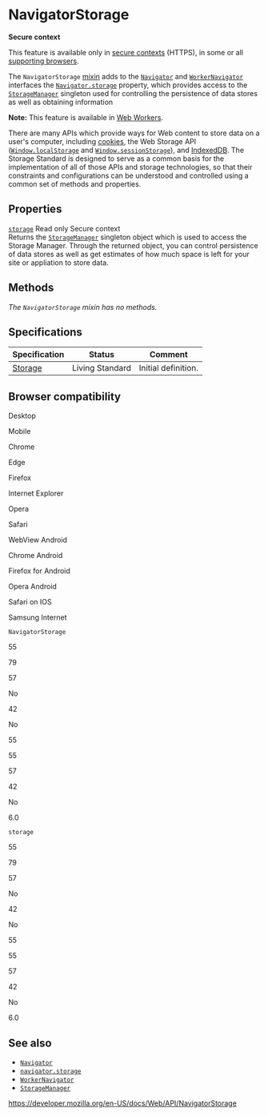 # NavigatorStorage

**Secure context**

This feature is available only in [secure contexts](https://developer.mozilla.org/en-US/docs/Web/Security/Secure_Contexts) (HTTPS), in some or all [supporting browsers](#browser_compatibility).

The `NavigatorStorage` [mixin](https://developer.mozilla.org/en-US/docs/Glossary/Mixin) adds to the [`Navigator`](navigator) and [`WorkerNavigator`](workernavigator) interfaces the [`Navigator.storage`](navigatorstorage/storage) property, which provides access to the [`StorageManager`](storagemanager) singleton used for controlling the persistence of data stores as well as obtaining information

**Note:** This feature is available in [Web Workers](web_workers_api).

There are many APIs which provide ways for Web content to store data on a user's computer, including [cookies](https://developer.mozilla.org/en-US/docs/Glossary/Cookie), the Web Storage API ([`Window.localStorage`](window/localstorage) and [`Window.sessionStorage`](window/sessionstorage)), and [IndexedDB](indexeddb_api). The Storage Standard is designed to serve as a common basis for the implementation of all of those APIs and storage technologies, so that their constraints and configurations can be understood and controlled using a common set of methods and properties.

## Properties

[`storage`](navigatorstorage/storage) <span class="badge inline readonly">Read only </span><span class="notecard inline secure">Secure context</span>  
Returns the [`StorageManager`](storagemanager) singleton object which is used to access the Storage Manager. Through the returned object, you can control persistence of data stores as well as get estimates of how much space is left for your site or appliation to store data.

## Methods

_The `NavigatorStorage` mixin has no methods._

## Specifications

<table><thead><tr class="header"><th>Specification</th><th>Status</th><th>Comment</th></tr></thead><tbody><tr class="odd"><td><a href="https://storage.spec.whatwg.org/">Storage</a></td><td><span class="spec-living">Living Standard</span></td><td>Initial definition.</td></tr></tbody></table>

## Browser compatibility

Desktop

Mobile

Chrome

Edge

Firefox

Internet Explorer

Opera

Safari

WebView Android

Chrome Android

Firefox for Android

Opera Android

Safari on IOS

Samsung Internet

`NavigatorStorage`

55

79

57

No

42

No

55

55

57

42

No

6.0

`storage`

55

79

57

No

42

No

55

55

57

42

No

6.0

## See also

- [`Navigator`](navigator)
- [`navigator.storage`](navigatorstorage/storage)
- [`WorkerNavigator`](workernavigator)
- [`StorageManager`](storagemanager)

<a href="https://developer.mozilla.org/en-US/docs/Web/API/NavigatorStorage" class="_attribution-link">https://developer.mozilla.org/en-US/docs/Web/API/NavigatorStorage</a>
